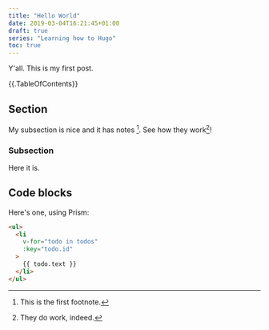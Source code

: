 ```yaml
---
title: "Hello World"
date: 2019-03-04T16:21:45+01:00
draft: true
series: "Learning how to Hugo"
toc: true
---
```


Y'all. This is my first post.

{{.TableOfContents}}

## Section
My subsection is nice and it has notes [^1]. See how they work[^work]!

[^1]: This is the first footnote.

[^work]: They do work, indeed.

### Subsection
Here it is.

## Code blocks

Here's one, using Prism:

``` html
<ul>
  <li
    v-for="todo in todos"
    :key="todo.id"
  >
    {{ todo.text }}
  </li>
</ul>
```